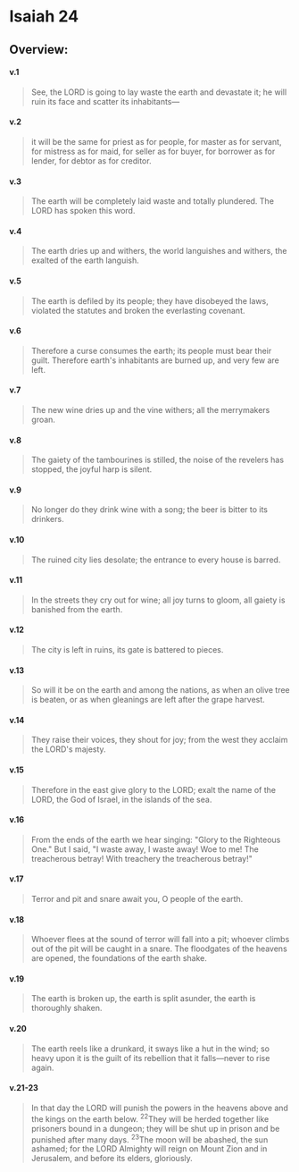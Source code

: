 # Isaiah 24

## Overview:


#### v.1
>See, the LORD is going to lay waste the earth and devastate it; he will ruin its face and scatter its inhabitants—

#### v.2
>it will be the same for priest as for people, for master as for servant, for mistress as for maid, for seller as for buyer, for borrower as for lender, for debtor as for creditor.

#### v.3
>The earth will be completely laid waste and totally plundered. The LORD has spoken this word.

#### v.4
>The earth dries up and withers, the world languishes and withers, the exalted of the earth languish.

#### v.5
>The earth is defiled by its people; they have disobeyed the laws, violated the statutes and broken the everlasting covenant.

#### v.6
>Therefore a curse consumes the earth; its people must bear their guilt. Therefore earth's inhabitants are burned up, and very few are left.

#### v.7
>The new wine dries up and the vine withers; all the merrymakers groan.

#### v.8
>The gaiety of the tambourines is stilled, the noise of the revelers has stopped, the joyful harp is silent.

#### v.9
>No longer do they drink wine with a song; the beer is bitter to its drinkers.

#### v.10
>The ruined city lies desolate; the entrance to every house is barred.

#### v.11
>In the streets they cry out for wine; all joy turns to gloom, all gaiety is banished from the earth.

#### v.12
>The city is left in ruins, its gate is battered to pieces.

#### v.13
>So will it be on the earth and among the nations, as when an olive tree is beaten, or as when gleanings are left after the grape harvest.

#### v.14
>They raise their voices, they shout for joy; from the west they acclaim the LORD's majesty.

#### v.15
>Therefore in the east give glory to the LORD; exalt the name of the LORD, the God of Israel, in the islands of the sea.

#### v.16
>From the ends of the earth we hear singing: "Glory to the Righteous One." But I said, "I waste away, I waste away! Woe to me! The treacherous betray! With treachery the treacherous betray!"

#### v.17
>Terror and pit and snare await you, O people of the earth.

#### v.18
>Whoever flees at the sound of terror will fall into a pit; whoever climbs out of the pit will be caught in a snare. The floodgates of the heavens are opened, the foundations of the earth shake.

#### v.19
>The earth is broken up, the earth is split asunder, the earth is thoroughly shaken.

#### v.20
>The earth reels like a drunkard, it sways like a hut in the wind; so heavy upon it is the guilt of its rebellion that it falls—never to rise again.

#### v.21-23
>In that day the LORD will punish the powers in the heavens above and the kings on the earth below. <sup>22</sup>They will be herded together like prisoners bound in a dungeon; they will be shut up in prison and be punished after many days. <sup>23</sup>The moon will be abashed, the sun ashamed; for the LORD Almighty will reign on Mount Zion and in Jerusalem, and before its elders, gloriously.



